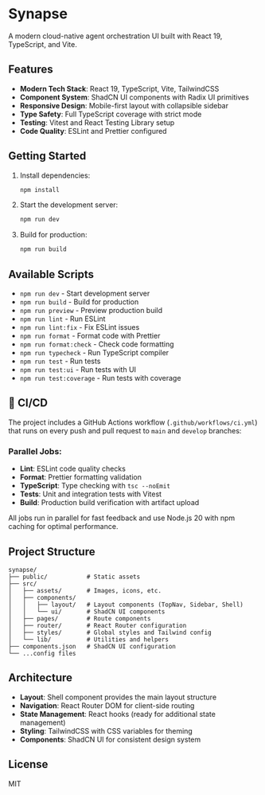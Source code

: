 # Synapse

A modern cloud-native agent orchestration UI built with React 19, TypeScript, and Vite.

## Features

- **Modern Tech Stack**: React 19, TypeScript, Vite, TailwindCSS
- **Component System**: ShadCN UI components with Radix UI primitives
- **Responsive Design**: Mobile-first layout with collapsible sidebar
- **Type Safety**: Full TypeScript coverage with strict mode
- **Testing**: Vitest and React Testing Library setup
- **Code Quality**: ESLint and Prettier configured

## Getting Started

1. Install dependencies:
   ```bash
   npm install
   ```

2. Start the development server:
   ```bash
   npm run dev
   ```

3. Build for production:
   ```bash
   npm run build
   ```

## Available Scripts

- `npm run dev` - Start development server
- `npm run build` - Build for production
- `npm run preview` - Preview production build
- `npm run lint` - Run ESLint
- `npm run lint:fix` - Fix ESLint issues
- `npm run format` - Format code with Prettier
- `npm run format:check` - Check code formatting
- `npm run typecheck` - Run TypeScript compiler
- `npm run test` - Run tests
- `npm run test:ui` - Run tests with UI
- `npm run test:coverage` - Run tests with coverage

## 🔄 CI/CD

The project includes a GitHub Actions workflow (`.github/workflows/ci.yml`) that runs on every push and pull request to `main` and `develop` branches:

### Parallel Jobs:
- **Lint**: ESLint code quality checks
- **Format**: Prettier formatting validation  
- **TypeScript**: Type checking with `tsc --noEmit`
- **Tests**: Unit and integration tests with Vitest
- **Build**: Production build verification with artifact upload

All jobs run in parallel for fast feedback and use Node.js 20 with npm caching for optimal performance.

## Project Structure

```
synapse/
├── public/           # Static assets
├── src/
│   ├── assets/       # Images, icons, etc.
│   ├── components/
│   │   ├── layout/   # Layout components (TopNav, Sidebar, Shell)
│   │   └── ui/       # ShadCN UI components
│   ├── pages/        # Route components
│   ├── router/       # React Router configuration
│   ├── styles/       # Global styles and Tailwind config
│   └── lib/          # Utilities and helpers
├── components.json   # ShadCN UI configuration
└── ...config files
```

## Architecture

- **Layout**: Shell component provides the main layout structure
- **Navigation**: React Router DOM for client-side routing
- **State Management**: React hooks (ready for additional state management)
- **Styling**: TailwindCSS with CSS variables for theming
- **Components**: ShadCN UI for consistent design system

## License

MIT